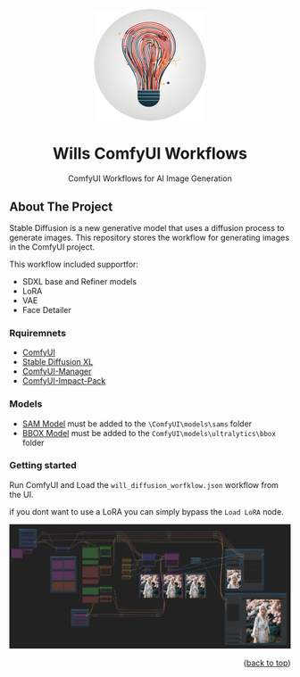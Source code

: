 #

<!-- PROJECT LOGO -->
<br />
<div align="center">
  <a href="https://github.com/othneildrew/Best-README-Template">
    <img src="images\wills-comfyui-logo-circle.png" alt="Logo" width="200" height="200">
  </a>

  <h1 align="center">Wills ComfyUI Workflows</h1>

  <p align="center">
    ComfyUI Workflows for AI Image Generation
    <br />
</div>

## About The Project

Stable Diffusion is a new generative model that uses a diffusion process to generate images. This repository stores the workflow for generating images in the ComfyUI project.

This workflow included supportfor:

- SDXL base and Refiner models
- LoRA
- VAE
- Face Detailer

### Rquiremnets

- [ComfyUI](https://github.com/comfyanonymous/ComfyUI)
- [Stable Diffusion XL](https://huggingface.co/docs/diffusers/api/pipelines/stable_diffusion/stable_diffusion_xl)
- [ComfyUI-Manager](https://github.com/ltdrdata/ComfyUI-Manager)
- [ComfyUI-Impact-Pack](https://github.com/ltdrdata/ComfyUI-Impact-Pack)

### Models

- [SAM Model](https://huggingface.co/spaces/jbrinkma/segment-anything/blob/main/sam_vit_b_01ec64.pth) must be added to the `\ComfyUI\models\sams` folder
- [BBOX Model](https://huggingface.co/Bingsu/adetailer/blob/main/face_yolov8m.pt) must be added to the `ComfyUI\models\ultralytics\bbox` folder

### Getting started

Run ComfyUI and Load the `will_diffusion_worfklow.json` workflow from the UI.

if you dont want to use a LoRA you can simply bypass the `Load LoRA` node.

<img src="images\wills-comfyui-workflow-image.png" alt="Workflow">

<p align="right">(<a href="#readme-top">back to top</a>)</p>
